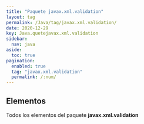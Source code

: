 ```yaml
---
title: "Paquete javax.xml.validation"
layout: tag
permalink: /Java/tag/javax.xml.validation/
date: 2020-12-29
key: Java.quetejavax.xml.validation
sidebar: 
  nav: java
aside: 
  toc: true
pagination: 
  enabled: true
  tag: "javax.xml.validation"
  permalink: /:num/
---
```


<h2>Elementos</h2>
Todos los elementos del paquete <strong>javax.xml.validation</strong>
